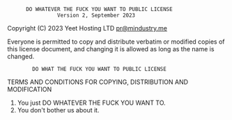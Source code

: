           DO WHATEVER THE FUCK YOU WANT TO PUBLIC LICENSE
                    Version 2, September 2023  

 Copyright (C) 2023 Yeet Hosting LTD <pr@mindustry.me>

 Everyone is permitted to copy and distribute verbatim or modified
 copies of this license document, and changing it is allowed as long
 as the name is changed.

            DO WHAT THE FUCK YOU WANT TO PUBLIC LICENSE
   TERMS AND CONDITIONS FOR COPYING, DISTRIBUTION AND MODIFICATION

  
1. You just DO WHATEVER THE FUCK YOU WANT TO.
2. You don't bother us about it.
